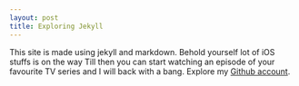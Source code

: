 ```yaml
---
layout: post
title: Exploring Jekyll
---
```


This site is made using jekyll and markdown. Behold yourself lot of iOS stuffs is on the way
Till then you can start watching an episode of your favourite TV series and I will back with a bang.
Explore my [Github account](https://github.com/priteshrnandgaonkar).
